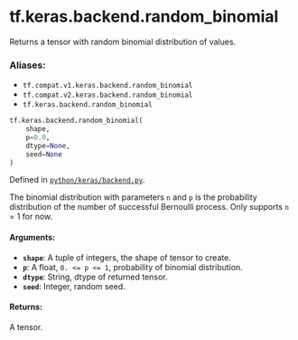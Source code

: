 <div itemscope itemtype="http://developers.google.com/ReferenceObject">
<meta itemprop="name" content="tf.keras.backend.random_binomial" />
<meta itemprop="path" content="Stable" />
</div>

# tf.keras.backend.random_binomial

Returns a tensor with random binomial distribution of values.

### Aliases:

* `tf.compat.v1.keras.backend.random_binomial`
* `tf.compat.v2.keras.backend.random_binomial`
* `tf.keras.backend.random_binomial`

``` python
tf.keras.backend.random_binomial(
    shape,
    p=0.0,
    dtype=None,
    seed=None
)
```



Defined in [`python/keras/backend.py`](/code/stable/tensorflow/python/keras/backend.py).

<!-- Placeholder for "Used in" -->

The binomial distribution with parameters `n` and `p` is the probability
distribution of the number of successful Bernoulli process. Only supports
`n` = 1 for now.

#### Arguments:


* <b>`shape`</b>: A tuple of integers, the shape of tensor to create.
* <b>`p`</b>: A float, `0. <= p <= 1`, probability of binomial distribution.
* <b>`dtype`</b>: String, dtype of returned tensor.
* <b>`seed`</b>: Integer, random seed.


#### Returns:

A tensor.
